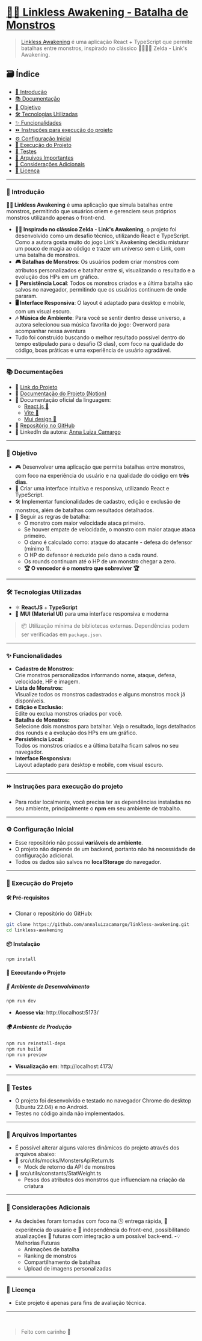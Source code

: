 # [🐦‍🔥 Linkless Awakening - Batalha de Monstros](https://linkless-awakening-game.vercel.app/)

> [Linkless Awakening](https://linkless-awakening-game.vercel.app/) é uma aplicação React + TypeScript que permite batalhas entre monstros, inspirado no clássico 🧝‍♀️🧝‍♂️ Zelda - Link's Awakening.

## 🗃️ Índice

- [📝 Introdução](#introducao)
- [📚 Documentação](#documentacao)
- [🎯 Objetivo](#objetivo)
- [🛠 Tecnologias Utilizadas](#tecnologias)
- [✨ Funcionalidades](#funcionalidades)
- [⏩ Instruções para execução do projeto](#instrucoes)
- [⚙️ Configuração Inicial](#configuracao-inicial)
- [🚀 Execução do Projeto](#execucao-do-projeto)
- [🧪 Testes](#testes)
- [📁 Arquivos Importantes](#arquivos-importantes)
- [📝 Considerações Adicionais](#consideracoes-adicionais)
- [📄 Licença](#licenca)

---

<h3 id="introducao">📝 Introdução</h3>

**🧙‍♂️ Linkless Awakening** é uma aplicação que simula batalhas entre monstros, permitindo que usuários criem e gerenciem seus próprios monstros utilizando apenas o front-end.

- **🧝‍♀️ Inspirado no clássico Zelda - Link's Awakening**, o projeto foi desenvolvido como um desafio técnico, utilizando React e TypeScript. Como a autora gosta muito do jogo Link's Awakening decidiu misturar um pouco de magia ao código e trazer um universo sem o Link, com uma batalha de monstros.
- **🎮 Batalhas de Monstros**: Os usuários podem criar monstros com atributos personalizados e batalhar entre si, visualizando o resultado e a evolução dos HPs em um gráfico.
- **💾 Persistência Local**: Todos os monstros criados e a última batalha são salvos no navegador, permitindo que os usuários continuem de onde pararam.
- **🖥 Interface Responsiva**: O layout é adaptado para desktop e mobile, com um visual escuro.
- **🎶 Música de Ambiente**: Para você se sentir dentro desse universo, a autora selecionou sua música favorita do jogo: Overword para acompanhar nessa aventura
- Tudo foi construído buscando o melhor resultado possível dentro do tempo estipulado para o desafio (3 dias), com foco na qualidade do código, boas práticas e uma experiência de usuário agradável.

---

<h3 id="documentacao">📚 Documentações</h3>

- 🔗 [Link do Projeto](https://linkless-awakening-game.vercel.app/)
- 📖 [Documentação do Projeto (Notion)](https://flying-date-6d7.notion.site/Linkless-Awakening-Documenta-o-T-cnica-2145728f68a78085b166fa69c17a14f3)
- 📘 Documentação oficial da linguagem:
  - [React.js 🔗](https://react.dev/)
  - [Vite 🔗](https://vite.dev/)
  - [Mui design 🔗](https://mui.com/)
- 🤖 [Repositório no GitHub](https://github.com/annaluizacamargo/linkless-awakening)
- 🔗 LinkedIn da autora: [Anna Luiza Camargo](https://www.linkedin.com/in/anna-luiza-camargo-fistarol/)

---

<h3 id="objetivo">🎯 Objetivo</h3>

- 🎮 Desenvolver uma aplicação que permita batalhas entre monstros, com foco na experiência do usuário e na qualidade do código em **três dias**.
- 🧩 Criar uma interface intuitiva e responsiva, utilizando React e TypeScript.
- 🛠 Implementar funcionalidades de cadastro, edição e exclusão de monstros, além de batalhas com resultados detalhados.
- 📘 Seguir as regras de batalha:
  - O monstro com maior velocidade ataca primeiro.
  - Se houver empate de velocidade, o monstro com maior ataque ataca primeiro.
  - O dano é calculado como: ataque do atacante - defesa do defensor (mínimo 1).
  - O HP do defensor é reduzido pelo dano a cada round.
  - Os rounds continuam até o HP de um monstro chegar a zero.
  - **🏆 O vencedor é o monstro que sobreviver 🏆**

---

<h3 id="tecnologias">🛠 Tecnologias Utilizadas</h3>

- ⚛️ **ReactJS** + **TypeScript**
- 🎨 **MUI (Material UI)** para uma interface responsiva e moderna

> 📦 Utilização mínima de bibliotecas externas. Dependências podem ser verificadas em `package.json`.

---

<h3 id="funcionalidades"> ✨ Funcionalidades</h3>

- **Cadastro de Monstros:**  
  Crie monstros personalizados informando nome, ataque, defesa, velocidade, HP e imagem.
- **Lista de Monstros:**  
  Visualize todos os monstros cadastrados e alguns monstros mock já disponíveis.
- **Edição e Exclusão:**  
  Edite ou exclua monstros criados por você.
- **Batalha de Monstros:**  
  Selecione dois monstros para batalhar. Veja o resultado, logs detalhados dos rounds e a evolução dos HPs em um gráfico.
- **Persistência Local:**  
  Todos os monstros criados e a última batalha ficam salvos no seu navegador.
- **Interface Responsiva:**  
  Layout adaptado para desktop e mobile, com visual escuro.

---

<h3 id="instrucoes">⏩ Instruções para execução do projeto</h3>

- Para rodar localmente, você precisa ter as dependências instaladas no seu ambiente, principalmente o **npm** em seu ambiente de trabalho.

---

<h3 id="configuracao-inicial">⚙️ Configuração Inicial</h3>

- Esse repositório não possui **variáveis de ambiente**.
- O projeto não depende de um backend, portanto não há necessidade de configuração adicional.
- Todos os dados são salvos no **localStorage** do navegador.

---

<h3 id="execucao-do-projeto">🚀 Execução do Projeto</h3>

#### 🛠 Pré-requisitos

- Clonar o repositório do GitHub:

```bash
git clone https://github.com/annaluizacamargo/linkless-awakening.git
cd linkless-awakening
```

#### 📦 Instalação

```bash
npm install
```

#### 🚀 Executando o Projeto

##### 🧪 Ambiente de Desenvolvimento

```bash
npm run dev
```

- **Acesse via**: http://localhost:5173/

##### 🌍 Ambiente de Produção

```bash
npm run reinstall-deps
npm run build
npm run preview
```

- **Visualização em**: http://localhost:4173/

---

<h3 id="testes">🧪️ Testes</h3>

- O projeto foi desenvolvido e testado no navegador Chrome do desktop (Ubuntu 22.04) e no Android.
- Testes no código ainda não implementados.

---

<h3 id="arquivos-importantes">📁 Arquivos Importantes</h3>

- É possível alterar alguns valores dinâmicos do projeto através dos arquivos abaixo:
- 📂 src/utils/mocks/MonstersApiReturn.ts
  - Mock de retorno da API de monstros
- 📂 src/utils/constants/StatWeight.ts
  - Pesos dos atributos dos monstros que influenciam na criação da criatura

---

<h3 id="consideracoes-adicionais">📝 Considerações Adicionais</h3>

- As decisões foram tomadas com foco na 🕒 entrega rápida, 🎯 experiência do usuário e 🧩 independência do front-end, possibilitando atualizações 📡 futuras com integração a um possível back-end.
  -💡 Melhorias Futuras
  - Animações de batalha
  - Ranking de monstros
  - Compartilhamento de batalhas
  - Upload de imagens personalizadas

---

<h3 id="licenca">📄 Licença</h3>

- Este projeto é apenas para fins de avaliação técnica.

---

</br>

> Feito com carinho 💜
